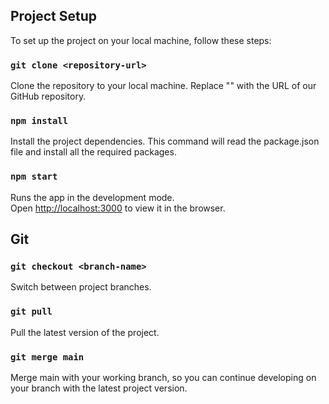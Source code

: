 ## Project Setup

To set up the project on your local machine, follow these steps:

### `git clone <repository-url>`

Clone the repository to your local machine. Replace "<repository-url>" with the
URL of our GitHub repository.

### `npm install`

Install the project dependencies. This command will read the package.json file
and install all the required packages.

### `npm start`

Runs the app in the development mode.\
Open [http://localhost:3000](http://localhost:3000) to view it in the browser.


## Git

### `git checkout <branch-name>`

Switch between project branches.

### `git pull`

Pull the latest version of the project.

### `git merge main`

Merge main with your working branch, so you can continue developing on your branch with the latest project version.
